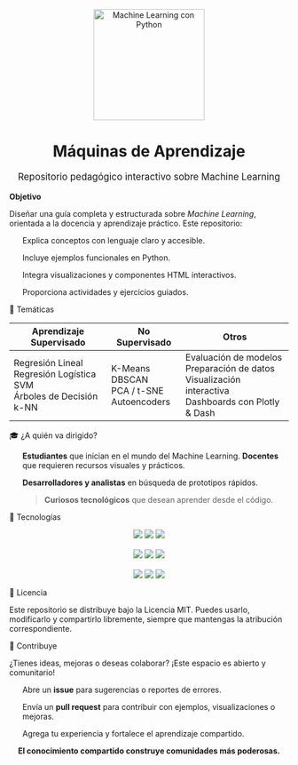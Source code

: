 <!-- Título y logo -->
<div align="center">
  <img src="https://drive.google.com/uc?export=view&id=1Cd5CvEn4VY5mI220WTtgswq5Spwq1DFL" alt="Machine Learning con Python" width="200"/>
  <h1>Máquinas de Aprendizaje</h1>
  <p style="font-size: 1.2em;">Repositorio pedagógico interactivo sobre Machine Learning</p>
</div>




 **Objetivo**

Diseñar una guía completa y estructurada sobre *Machine Learning*, orientada a la docencia y aprendizaje práctico. Este repositorio:

<ul>
 Explica conceptos con lenguaje claro y accesible.
  
  Incluye ejemplos funcionales en Python.
  
  Integra visualizaciones y componentes HTML interactivos.
  
  Proporciona actividades y ejercicios guiados.
</ul>



 📂 Temáticas 

<div align="center">

<table>
  <thead>
    <tr>
      <th style="text-align:center;">Aprendizaje Supervisado</th>
      <th style="text-align:center;">No Supervisado</th>
      <th style="text-align:center;">Otros</th>
    </tr>
  </thead>
  <tbody>
    <tr>
      <td style="text-align:left;">
        Regresión Lineal<br>
        Regresión Logística<br>
        SVM<br>
        Árboles de Decisión<br>
        k-NN
      </td>
      <td style="text-align:left;">
        K-Means<br>
        DBSCAN<br>
        PCA / t-SNE<br>
        Autoencoders
      </td>
      <td style="text-align:left;">
        Evaluación de modelos<br>
        Preparación de datos<br>
        Visualización interactiva<br>
        Dashboards con Plotly & Dash
      </td>
    </tr>
  </tbody>
</table>

</div>


🎓 ¿A quién va dirigido?

<ul>
  <strong>Estudiantes</strong> que inician en el mundo del Machine Learning.
  <strong>Docentes</strong> que requieren recursos visuales y prácticos.
  
 <strong>Desarrolladores y analistas</strong> en búsqueda de prototipos rápidos.
 
  ><strong>Curiosos tecnológicos</strong> que desean aprender desde el código.
</ul>



 🧪 Tecnologías 

<div align="center">
  <a href="https://scikit-learn.org/" target="_blank"><img src="https://img.shields.io/badge/scikit--learn-F7931E?style=for-the-badge&logo=scikit-learn&logoColor=white"/></a>
  <a href="https://pandas.pydata.org/" target="_blank"><img src="https://img.shields.io/badge/Pandas-150458?style=for-the-badge&logo=pandas&logoColor=white"/></a>
  <a href="https://numpy.org/" target="_blank"><img src="https://img.shields.io/badge/Numpy-013243?style=for-the-badge&logo=numpy&logoColor=white"/></a>
  <br><br>
  <a href="https://plotly.com/" target="_blank"><img src="https://img.shields.io/badge/Plotly-3F4F75?style=for-the-badge&logo=plotly&logoColor=white"/></a>
  <a href="https://dash.plotly.com/" target="_blank"><img src="https://img.shields.io/badge/Dash-000000?style=for-the-badge&logo=plotly&logoColor=white"/></a>
  <a href="https://matplotlib.org/" target="_blank"><img src="https://img.shields.io/badge/Matplotlib-007ACC?style=for-the-badge&logo=python&logoColor=white"/></a>
  <br><br>
  <a href="https://jupyter.org/" target="_blank"><img src="https://img.shields.io/badge/Jupyter-F37626?style=for-the-badge&logo=jupyter&logoColor=white"/></a>
  <a href="https://voila.readthedocs.io/" target="_blank"><img src="https://img.shields.io/badge/Voila-43B02A?style=for-the-badge&logo=python&logoColor=white"/></a>
  <a href="https://ipywidgets.readthedocs.io/" target="_blank"><img src="https://img.shields.io/badge/IPyWidgets-E760A4?style=for-the-badge&logo=python&logoColor=white"/></a>
</div>



📜 Licencia

Este repositorio se distribuye bajo la Licencia MIT. Puedes usarlo, modificarlo y compartirlo libremente, siempre que mantengas la atribución correspondiente.


🤝 Contribuye

¿Tienes ideas, mejoras o deseas colaborar? ¡Este espacio es abierto y comunitario!

<ul>
  Abre un <strong>issue</strong> para sugerencias o reportes de errores.

  Envía un <strong>pull request</strong> para contribuir con ejemplos, visualizaciones o mejoras.
  
  Agrega tu experiencia y fortalece el aprendizaje compartido.
</ul>

<div align="center">
  <strong>El conocimiento compartido construye comunidades más poderosas.</strong>
</div>

